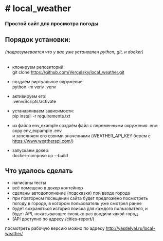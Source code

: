 
# # local_weather
### Простой сайт для просмотра погоды

## Порядок установки:
###### (подразумевается что у вас уже установлен python, git, и docker)
- клонируем репозиторий:<br>
git clone https://github.com/Vergelsky/local_weather.git<br>

- создаём виртуальное окружение:<br>
python -m venv .venv
- активируем его:<br>
  .venv/Scripts/activate
- устанавливаем зависимости:<br>
pip install -r requirements.txt
- из файла env_example создаём файл с переменными окружения .env:<br>
copy env_expample .env<br>
и заполняем его своими значениями (WEATHER_API_KEY берем с https://www.weatherapi.com/)
- запускаем докер:<br>
docker-compose up --build

## Что удалось сделать <br>
- написаны тесты
- всё помещено в докер контейнер
- сделаны автодополнение (подсказки) при вводе города
- при повторном посещении сайта будет предложено посмотреть погоду в городе, в котором пользователь уже смотрел ранее
- будет сохраняться история поиска для каждого пользователя, и будет API, показывающее сколько раз вводили какой город
- (API доступно по адресу /cities-report/)

посмотреть рабочую версию можно по адресу http://yasdelyal.ru/local-weather/